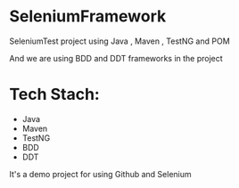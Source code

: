 # SeleniumFramework
SeleniumTest project using Java , Maven , TestNG and POM

And we are using BDD and DDT frameworks in the project

# Tech Stach:

- Java
- Maven
- TestNG
- BDD
- DDT

It's a demo project for using Github and Selenium
